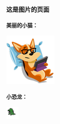 ### 这是图片的页面

#### 美丽的小猫：
![美丽的小猫](/simiantong/img/cat.png)
#### 小恐龙：
![小恐龙](/simiantong/img/dinosaur.png)
